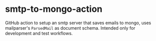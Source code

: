 # smtp-to-mongo-action
GitHub action to setup an smtp server that saves emails to mongo, uses mailparser's `ParsedMail` as document schema. Intended only for development and test workflows.
